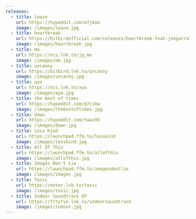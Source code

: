 ```yaml
---
releases:
  - title: leave
    url: https://hypeddit.com/m7jkma
    image: /images/leave.jpg
  - title: heartbreak
    url: https://bitbirdofficial.com/releases/heartbreak-feat-joegarratt
    image: /images/heartbreak.jpg
  - title: me
    url: https://ncs.lnk.to/jg_me
    image: /images/me.jpg
  - title: uncanny
    url: https://bitbird.lnk.to/uncanny
    image: /images/uncanny.jpg
  - title: aya
    url: https://ncs.lnk.to/aya
    image: /images/aya.jpg
  - title: the best of times
    url: https://hypeddit.com/q7cibw
    image: /images/thebestoftimes.jpg
  - title: down
    url: https://hypeddit.com/twwu99
    image: /images/down.jpg
  - title: Less Kind
    url: https://launchpad.ffm.to/lesskind
    image: /images/lesskind.jpg
  - title: All Of This
    url: https://launchpad.ffm.to/allofthis
    image: /images/allofthis.jpg
  - title: Images Don't Lie
    url: https://launchpad.ffm.to/imagesdontlie
    image: /images/images.jpg
  - title: Toxic
    url: https://enter.lnk.to/toxic
    image: /images/toxic.jpg
  - title: Indoor Soundtrack EP
    url: https://frtyfve.lnk.to/indoorsoundtrack
    image: /images/indoor.jpg
---
```

